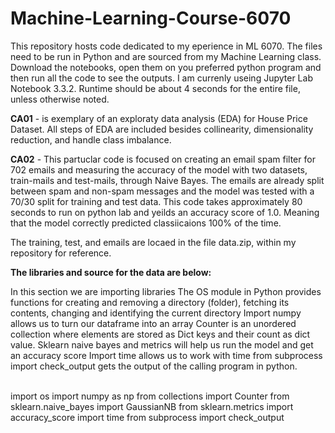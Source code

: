 # Machine-Learning-Course-6070
This repository hosts code dedicated to my eperience in ML 6070. The files need to be run in Python and are sourced from my Machine Learning class. Download the notebooks, open them on you preferred python program and then run all the code to see the outputs. I am currenly useing Jupyter Lab Notebook 3.3.2. Runtime should be about 4 seconds for the entire file, unless otherwise noted.

<b>CA01</b> - is exemplary of an exploraty data analysis (EDA) for House Price Dataset. All steps of EDA are included besides collinearity, dimensionality reduction, and handle class imbalance. 

<b>CA02</b> - This partuclar code is focused on creating an email spam filter for 702 emails and measuring the accuracy of the model with two datasets, train-mails and test-mails, through Naive Bayes. The emails are already split between spam and non-spam messages and the model was tested with a 70/30 split for training and test data. This code takes approximately 80 seconds to run on python lab and yeilds an accuracy score of 1.0. Meaning that the model correctly predicted classiicaions 100% of the time. 

The training, test, and emails are locaed in the file data.zip, within my repository for reference. 

<b>The libraries and source for the data are below:</b>

In this section we are importing libraries
The OS module in Python provides functions for creating and removing a directory (folder), fetching its contents, changing and identifying the current directory
Import numpy allows us to turn our dataframe into an array
Counter is an unordered collection where elements are stored as Dict keys and their count as dict value. 
Sklearn naive bayes and metrics will help us run the model and get an accuracy score
Import time allows us to work with time
from subprocess import check_output gets the output of the calling program in python.

<br>import os
import numpy as np
from collections import Counter
from sklearn.naive_bayes import GaussianNB
from sklearn.metrics import accuracy_score
import time
from subprocess import check_output</br>

